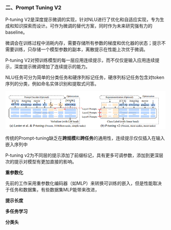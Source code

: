 ### 二、Prompt Tuning V2

P-tuning V2是深度提示微调的实现，针对NLU进行了优化和自适应实现，专为生成和知识探索而设计。可作为微调的替代方案，同时作为未来研究强有力的baseline。

微调会在训练过程中消耗内存，需要存储所有参数的梯度和优化器的状态；提示不需要训练，只存储一个模型参数的副本，离散提示在性能上次优于微调。

P-tuning V2对预训练模型的每一层应用连续提示，而不仅仅是输入应用连续提示，深度提示微调增加了连续提示的能力。

NLU任务可分为简单的分类任务和硬序列标记任务，硬序列标记任务包含对token序列的分类，例如命名实体识别和提取式问答。

![](2-P-Tuning_v2--Prompt_Tuning_Can_Be_Comparable_to_Fine-tuning_Universally_Across_Scales_and_Tasks.assets/image-20230507202904572.png)

传统的Prompt-tuning缺乏在**跨规模**和**跨任务**的通用性，连续提示仅仅插入在输入嵌入序列中

P-tuning v2为不同层的提示添加了前缀标记，具有更多可调参数，添加到更深层次的提示对模型有更加直接的影响。



**重参数化**

​	先前的工作采用重参数化编码器（如MLP）来转换可训练的嵌入，但是性能取决于任务和数据集，有些数据集MLP能带来改进，

**提示长度**

**多任务学习**

**分类头**